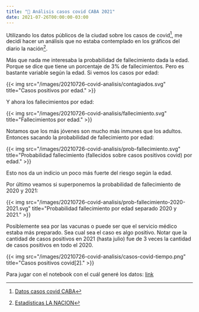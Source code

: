 ```yaml
---
title: "📕 Análisis casos covid CABA 2021"
date: 2021-07-26T00:00:00-03:00
---
```


Utilizando los datos públicos de la ciudad sobre los casos de covid[^1], me decidí hacer un análisis que no estaba contemplado en los gráficos del diario la nación[^2].

Más que nada me interesaba la probabilidad de fallecimiento dada la edad. Porque se dice que tiene un porcentaje de 3% de fallecimientos. Pero es bastante variable según la edad.
Si vemos los casos por edad:

{{< img src="/images/20210726-covid-analisis/contagiados.svg" title="Casos positivos por edad." >}}

Y ahora los fallecimientos por edad:

{{< img src="/images/20210726-covid-analisis/fallecimiento.svg" title="Fallecimientos por edad." >}}

Notamos que los más jóvenes son mucho más inmunes que los adultos. Entonces sacando la probabilidad de fallecimiento por edad:

{{< img src="/images/20210726-covid-analisis/prob-fallecimiento.svg" title="Probabilidad fallecimiento (fallecidos sobre casos positivos covid) por edad." >}}

Esto nos da un indicio un poco más fuerte del riesgo según la edad.

Por último veamos si superponemos la probabilidad de fallecimiento de 2020 y 2021:

{{< img src="/images/20210726-covid-analisis/prob-fallecimiento-2020-2021.svg" title="Probabilidad fallecimiento por edad separado 2020 y 2021." >}}



Posiblemente sea por las vacunas o puede ser que el servicio médico estaba más preparado. Sea cual sea el caso es algo positivo. Notar que la cantidad de casos positivos en 2021 (hasta julio) fue de 3 veces la cantidad de casos positivos en todo el 2020.

{{< img src="/images/20210726-covid-analisis/casos-covid-tiempo.png" title="Casos positivos covid[2]." >}}

Para jugar con el notebook con el cuál generé los datos: 
<a href="/files/20210726-covid-analisis/analisis.ipynb">link<a>


[^1]: [Datos casos covid CABA](https://data.buenosaires.gob.ar/dataset/casos-covid-19)
[^2]: [Estadísticas LA NACION](https://www.lanacion.com.ar/sociedad/en-detalle-infectados-fallecidos-coronavirus-argentina-nid2350330/)